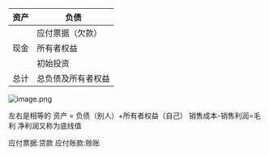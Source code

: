 
| 资产 | 负债               |
| ---- | ------------------ |
|      | 应付票据（欠款）   |
| 现金 | 所有者权益         |
|      | 初始投资           |
| 总计 | 总负债及所有者权益 |
![image.png](https://s1.vika.cn/space/2024/01/13/677e21787fbe4d8f9fa95677214ab7b8)


左右是相等的
资产 = 负债（别人）+所有者权益（自己）
销售成本-销售利润=毛利
净利润又称为底线值

应付票据:贷款
应付账款:赊账